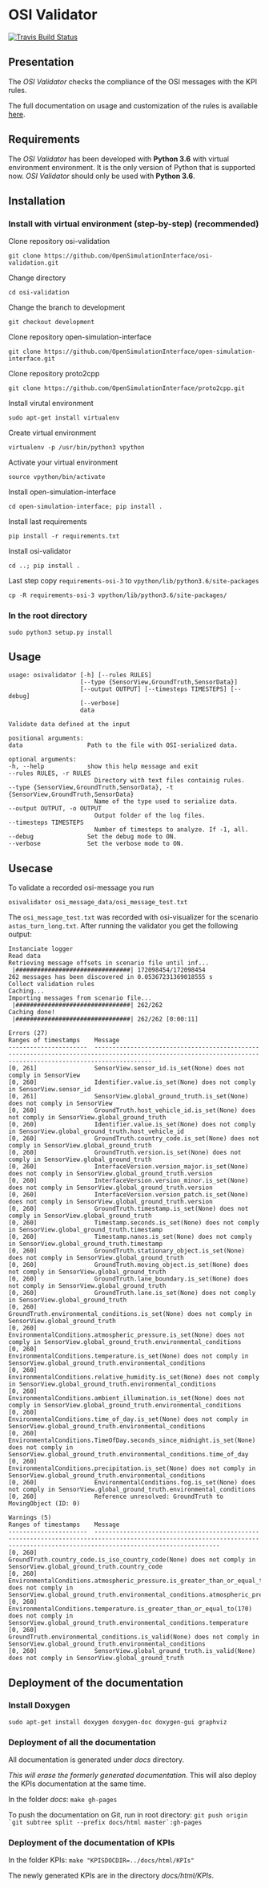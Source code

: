 # OSI Validator
[![Travis Build Status](https://travis-ci.org/vkresch/osi-validation.svg?branch=master)](https://travis-ci.org/vkresch/osi-validation)

## Presentation

The *OSI Validator* checks the compliance of the OSI messages with the KPI
rules.

The full documentation on usage and customization of the rules is available
[here](https://ainar.github.io/osi-validation/).

## Requirements

The *OSI Validator* has been developed with **Python 3.6** with virtual environment
environment. It is the only version of Python that is supported now. *OSI
Validator* should only be used with **Python 3.6**.

## Installation
### Install with virtual environment (step-by-step) (**recommended**)

Clone repository osi-validation

```git clone https://github.com/OpenSimulationInterface/osi-validation.git```

Change directory

```cd osi-validation```

Change the branch to development

```git checkout development```

Clone repository open-simulation-interface

```git clone https://github.com/OpenSimulationInterface/open-simulation-interface.git```

Clone repository proto2cpp

```git clone https://github.com/OpenSimulationInterface/proto2cpp.git```

Install virutal environment

```sudo apt-get install virtualenv```

Create virtual environment

```virtualenv -p /usr/bin/python3 vpython```

Activate your virtual environment

```source vpython/bin/activate```

Install open-simulation-interface

```cd open-simulation-interface; pip install .```

Install last requirements

```pip install -r requirements.txt```

Install osi-validator

```cd ..; pip install .```

Last step copy `requirements-osi-3` to `vpython/lib/python3.6/site-packages`

```cp -R requirements-osi-3 vpython/lib/python3.6/site-packages/```


### In the root directory 

```sudo python3 setup.py install```


## Usage
```
usage: osivalidator [-h] [--rules RULES]
                    [--type {SensorView,GroundTruth,SensorData}]
                    [--output OUTPUT] [--timesteps TIMESTEPS] [--debug]
                    [--verbose]
                    data

Validate data defined at the input

positional arguments:
data                  Path to the file with OSI-serialized data.

optional arguments:
-h, --help            show this help message and exit
--rules RULES, -r RULES
                        Directory with text files containig rules.
--type {SensorView,GroundTruth,SensorData}, -t {SensorView,GroundTruth,SensorData}
                        Name of the type used to serialize data.
--output OUTPUT, -o OUTPUT
                        Output folder of the log files.
--timesteps TIMESTEPS
                        Number of timesteps to analyze. If -1, all.
--debug               Set the debug mode to ON.
--verbose             Set the verbose mode to ON.
```

## Usecase
To validate a recorded osi-message you run 

```osivalidator osi_message_data/osi_message_test.txt```

The `osi_message_test.txt` was recorded with osi-visualizer for the scenario `astas_turn_long.txt`.
After running the validator you get the following output:

```
Instanciate logger
Read data
Retrieving message offsets in scenario file until inf...
 |################################| 172098454/172098454
262 messages has been discovered in 0.05367231369018555 s
Collect validation rules
Caching...
Importing messages from scenario file...
 |################################| 262/262
Caching done!
 |################################| 262/262 [0:00:11]

Errors (27) 
Ranges of timestamps    Message
----------------------  ------------------------------------------------------------------------------------------------------------------------------------------------------------
[0, 261]                SensorView.sensor_id.is_set(None) does not comply in SensorView
[0, 260]                Identifier.value.is_set(None) does not comply in SensorView.sensor_id
[0, 261]                SensorView.global_ground_truth.is_set(None) does not comply in SensorView
[0, 260]                GroundTruth.host_vehicle_id.is_set(None) does not comply in SensorView.global_ground_truth
[0, 260]                Identifier.value.is_set(None) does not comply in SensorView.global_ground_truth.host_vehicle_id
[0, 260]                GroundTruth.country_code.is_set(None) does not comply in SensorView.global_ground_truth
[0, 260]                GroundTruth.version.is_set(None) does not comply in SensorView.global_ground_truth
[0, 260]                InterfaceVersion.version_major.is_set(None) does not comply in SensorView.global_ground_truth.version
[0, 260]                InterfaceVersion.version_minor.is_set(None) does not comply in SensorView.global_ground_truth.version
[0, 260]                InterfaceVersion.version_patch.is_set(None) does not comply in SensorView.global_ground_truth.version
[0, 260]                GroundTruth.timestamp.is_set(None) does not comply in SensorView.global_ground_truth
[0, 260]                Timestamp.seconds.is_set(None) does not comply in SensorView.global_ground_truth.timestamp
[0, 260]                Timestamp.nanos.is_set(None) does not comply in SensorView.global_ground_truth.timestamp
[0, 260]                GroundTruth.stationary_object.is_set(None) does not comply in SensorView.global_ground_truth
[0, 260]                GroundTruth.moving_object.is_set(None) does not comply in SensorView.global_ground_truth
[0, 260]                GroundTruth.lane_boundary.is_set(None) does not comply in SensorView.global_ground_truth
[0, 260]                GroundTruth.lane.is_set(None) does not comply in SensorView.global_ground_truth
[0, 260]                GroundTruth.environmental_conditions.is_set(None) does not comply in SensorView.global_ground_truth
[0, 260]                EnvironmentalConditions.atmospheric_pressure.is_set(None) does not comply in SensorView.global_ground_truth.environmental_conditions
[0, 260]                EnvironmentalConditions.temperature.is_set(None) does not comply in SensorView.global_ground_truth.environmental_conditions
[0, 260]                EnvironmentalConditions.relative_humidity.is_set(None) does not comply in SensorView.global_ground_truth.environmental_conditions
[0, 260]                EnvironmentalConditions.ambient_illumination.is_set(None) does not comply in SensorView.global_ground_truth.environmental_conditions
[0, 260]                EnvironmentalConditions.time_of_day.is_set(None) does not comply in SensorView.global_ground_truth.environmental_conditions
[0, 260]                EnvironmentalConditions.TimeOfDay.seconds_since_midnight.is_set(None) does not comply in SensorView.global_ground_truth.environmental_conditions.time_of_day
[0, 260]                EnvironmentalConditions.precipitation.is_set(None) does not comply in SensorView.global_ground_truth.environmental_conditions
[0, 260]                EnvironmentalConditions.fog.is_set(None) does not comply in SensorView.global_ground_truth.environmental_conditions
[0, 260]                Reference unresolved: GroundTruth to MovingObject (ID: 0)

Warnings (5) 
Ranges of timestamps    Message
----------------------  -------------------------------------------------------------------------------------------------------------------------------------------------------------------------------
[0, 260]                GroundTruth.country_code.is_iso_country_code(None) does not comply in SensorView.global_ground_truth.country_code
[0, 260]                EnvironmentalConditions.atmospheric_pressure.is_greater_than_or_equal_to(80000) does not comply in SensorView.global_ground_truth.environmental_conditions.atmospheric_pressure
[0, 260]                EnvironmentalConditions.temperature.is_greater_than_or_equal_to(170) does not comply in SensorView.global_ground_truth.environmental_conditions.temperature
[0, 260]                GroundTruth.environmental_conditions.is_valid(None) does not comply in SensorView.global_ground_truth.environmental_conditions
[0, 260]                SensorView.global_ground_truth.is_valid(None) does not comply in SensorView.global_ground_truth
```


## Deployment of the documentation

### Install Doxygen

```sudo apt-get install doxygen doxygen-doc doxygen-gui graphviz ```

### Deployment of all the documentation

All documentation is generated under *docs* directory.

*This will erase the formerly generated documentation.* This will also deploy
the KPIs documentation at the same time.

In the folder *docs*: `make gh-pages`

To push the documentation on Git, run in root directory:
```git push origin `git subtree split --prefix docs/html master`:gh-pages```

### Deployment of the documentation of KPIs

In the folder KPIs: `make "KPISDOCDIR=../docs/html/KPIs"`

The newly generated KPIs are in the directory *docs/html/KPIs*.
